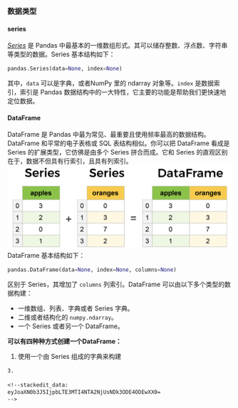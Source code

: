 ### 数据类型
#### series

[_Series_](https://pandas.pydata.org/pandas-docs/stable/reference/api/pandas.Series.html) 是 Pandas 中最基本的一维数组形式。其可以储存整数、浮点数、字符串等类型的数据。Series 基本结构如下：

```python
pandas.Series(data=None, index=None)
```

其中，`data` 可以是字典，或者NumPy 里的 ndarray 对象等。`index` 是数据索引，索引是 Pandas 数据结构中的一大特性，它主要的功能是帮助我们更快速地定位数据。

#### DataFrame

DataFrame 是 Pandas 中最为常见、最重要且使用频率最高的数据结构。DataFrame 和平常的电子表格或 SQL 表结构相似。你可以把 DataFrame 看成是 Series 的扩展类型，它仿佛是由多个 Series 拼合而成。它和 Series 的直观区别在于，数据不但具有行索引，且具有列索引。
![DataFrame示意图](/imgs/2024-05-07/fciX7Tk6GqSC2mY5.png)
DataFrame 基本结构如下：

```python
pandas.DataFrame(data=None, index=None, columns=None)
```

区别于 Series，其增加了 `columns` 列索引。DataFrame 可以由以下多个类型的数据构建：

-   一维数组、列表、字典或者 Series 字典。
-   二维或者结构化的 `numpy.ndarray`。
-   一个 Series 或者另一个 DataFrame。

**可以有四种种方式创建一个DataFrame：**

 1. 使用一个由 Series 组成的字典来构建
 ~~~
 3. 

<!--stackedit_data:
eyJoaXN0b3J5IjpbLTE3MTI4NTA2NjUsNDk3ODE4ODEwXX0=
-->